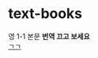 # text-books
영 1-1 본문 __번역 끄고 보세요__ </br>
[ㄱㄱ](https://swk-school.github.io/text-books/text-books/m-en/1st/1/index.html, "1-1 본문")
